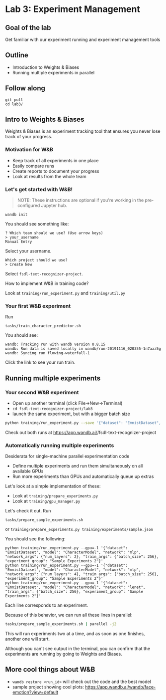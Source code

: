 # Lab 3: Experiment Management

## Goal of the lab

Get familiar with our experiment running and experiment management tools

## Outline

- Introduction to Weights & Biases
- Running multiple experiments in parallel

## Follow along

```
git pull
cd lab3/
```

## Intro to Weights & Biases

Weights & Biases is an experiment tracking tool that ensures you never lose track of your progress.

### Motivation for W&B

- Keep track of all experiments in one place
- Easily compare runs
- Create reports to document your progress
- Look at results from the whole team

### Let's get started with W&B!

> NOTE: These instructions are optional if you're working in the pre-configured Jupyter hub.

```
wandb init
```

You should see something like:

```
? Which team should we use? (Use arrow keys)
> your_username
Manual Entry
```

Select your username.

```
Which project should we use?
> Create New
```

Select `fsdl-text-recognizer-project`.

How to implement W&B in training code?

Look at `training/run_experiment.py` and `training/util.py`

### Your first W&B experiment

Run

```
tasks/train_character_predictor.sh
```

You should see:

```
wandb: Tracking run with wandb version 0.8.15
wandb: Run data is saved locally in wandb/run-20191116_020355-1n7aaz5g
wandb: Syncing run flowing-waterfall-1
```

Click the link to see your run train.

## Running multiple experiments

### Your second W&B experiment

- Open up another terminal (click File->New->Terminal)
- `cd fsdl-text-recognizer-project/lab3`
- launch the same experiment, but with a bigger batch size

```sh
python training/run_experiment.py --save '{"dataset": "EmnistDataset", "model": "CharacterModel", "network": "mlp", "train_args": {"batch_size": 512}}' --gpu=1
```

Check out both runs at https://app.wandb.ai/<USERNAME>/fsdl-text-recognizer-project

### Automatically running multiple experiments

Desiderata for single-machine parallel experimentation code

- Define multiple experiments and run them simultaneously on all available GPUs
- Run more experiments than GPUs and automatically queue up extras

Let's look at a simple implementation of these:

- Look at `training/prepare_experiments.py`
- Look at `training/gpu_manager.py`

Let's check it out. Run

```
tasks/prepare_sample_experiments.sh
```

or `training/prepare_experiments.py training/experiments/sample.json`

You should see the following:

```
python training/run_experiment.py --gpu=-1 '{"dataset": "EmnistDataset", "model": "CharacterModel", "network": "mlp", "network_args": {"num_layers": 2}, "train_args": {"batch_size": 256}, "experiment_group": "Sample Experiments 2"}'
python training/run_experiment.py --gpu=-1 '{"dataset": "EmnistDataset", "model": "CharacterModel", "network": "mlp", "network_args": {"num_layers": 4}, "train_args": {"batch_size": 256}, "experiment_group": "Sample Experiments 2"}'
python training/run_experiment.py --gpu=-1 '{"dataset": "EmnistDataset", "model": "CharacterModel", "network": "lenet", "train_args": {"batch_size": 256}, "experiment_group": "Sample Experiments 2"}'
```

Each line corresponds to an experiment.

Because of this behavior, we can run all these lines in parallel:

```sh
tasks/prepare_sample_experiments.sh | parallel -j2
```

This will run experiments two at a time, and as soon as one finishes, another one will start.

Although you can't see output in the terminal, you can confirm that the experiments are running by going to Weights and Biases.

## More cool things about W&B

- `wandb restore <run_id>` will check out the code and the best model
- sample project showing cool plots: https://app.wandb.ai/wandb/face-emotion?view=default

